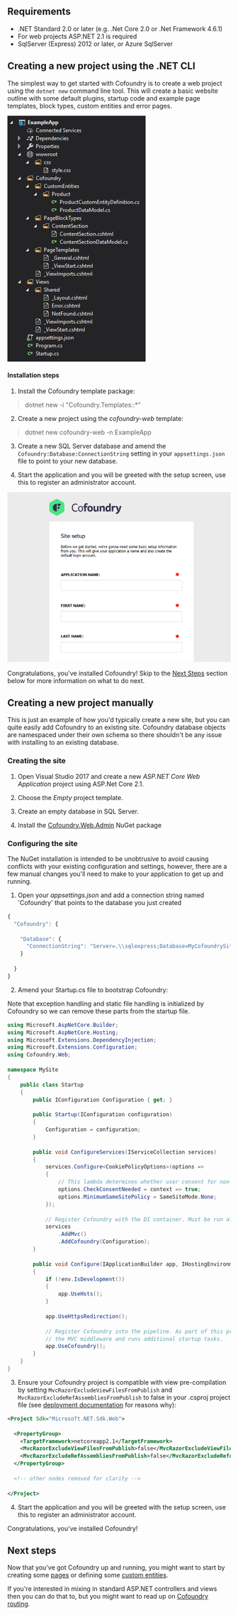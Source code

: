 ﻿## Requirements

- .NET Standard 2.0 or later (e.g. .Net Core 2.0 or .Net Framework 4.6.1)
- For web projects ASP.NET 2.1 is required
- SqlServer (Express) 2012 or later, or Azure SqlServer

## Creating a new project using the .NET CLI

The simplest way to get started with Cofoundry is to create a web project using the `dotnet new` command line tool. This will create a basic website outline with some default plugins, startup code and example page templates, block types, custom entities and error pages.

![the cofoundry-web project template structure](images/cofoundry-web-project-structure.png)

#### Installation steps

1. Install the Cofoundry template package:

> dotnet new -i "Cofoundry.Templates::*"

2. Create a new project using the *cofoundry-web* template:

> dotnet new cofoundry-web -n ExampleApp

3. Create a new SQL Server database and amend the `Cofoundry:Database:ConnectionString` setting in your `appsettings.json` file to point to your new database.

4. Start the application and you will be greeted with the setup screen, use this to register an administrator account.

![Cofoundry site setup](images/site-setup.png)

Congratulations, you've installed Cofoundry! Skip to the [Next Steps](#next-steps) section below for more information on what to do next. 

## Creating a new project manually

This is just an example of how you'd typically create a new site, but you can quite easily add Cofoundry to an existing site. Cofoundry database objects are namespaced under their own schema so there shouldn't be any issue with installing to an existing database.

### Creating the site

1. Open Visual Studio 2017 and create a new *ASP.NET Core Web Application* project using ASP.Net Core 2.1.

2. Choose the *Empty* project template.

3. Create an empty database in SQL Server.

4. Install the [Cofoundry.Web.Admin](https://www.nuget.org/packages/Cofoundry.Web.Admin/) NuGet package

### Configuring the site

The NuGet installation is intended to be unobtrusive to avoid causing conflicts with your existing configuration and settings, however, there are a few manual changes you'll need to make to your application to get up and running. 

1. Open your *appsettings.json* and add a connection string named 'Cofoundry' that points to the database you just created

```js
{
  "Cofoundry": {

    "Database": {
      "ConnectionString": "Server=.\\sqlexpress;Database=MyCofoundrySite;Integrated Security=True;MultipleActiveResultSets=True"
    }

  }
}
```

2. Amend your Startup.cs file to bootstrap Cofoundry:

Note that exception handling and static file handling is initialized by Cofoundry so we can remove these parts from the startup file.

```csharp
using Microsoft.AspNetCore.Builder;
using Microsoft.AspNetCore.Hosting;
using Microsoft.Extensions.DependencyInjection;
using Microsoft.Extensions.Configuration;
using Cofoundry.Web;

namespace MySite 
{
    public class Startup
    {
        public IConfiguration Configuration { get; }

        public Startup(IConfiguration configuration)
        {
            Configuration = configuration;
        }

        public void ConfigureServices(IServiceCollection services)
        {
            services.Configure<CookiePolicyOptions>(options =>
            {
                // This lambda determines whether user consent for non-essential cookies is needed for a given request.
                options.CheckConsentNeeded = context => true;
                options.MinimumSameSitePolicy = SameSiteMode.None;
            });
            
            // Register Cofoundry with the DI container. Must be run after AddMvc
            services
                .AddMvc()
                .AddCofoundry(Configuration);
        }

        public void Configure(IApplicationBuilder app, IHostingEnvironment env)
        {
            if (!env.IsDevelopment())
            {
                app.UseHsts();
            }

            app.UseHttpsRedirection();
            
            // Register Cofoundry into the pipeline. As part of this process it also initializes 
            // the MVC middleware and runs additional startup tasks.
            app.UseCofoundry();
        }
    } 
}
```

3. Ensure your Cofoundry project is compatible with view pre-compilation by setting `MvcRazorExcludeViewFilesFromPublish` and `MvcRazorExcludeRefAssembliesFromPublish` to false in your .csproj project file (see [deployment documentation](deployment-&-publishing) for reasons why):

```xml
<Project Sdk="Microsoft.NET.Sdk.Web">

  <PropertyGroup>
    <TargetFramework>netcoreapp2.1</TargetFramework>
    <MvcRazorExcludeViewFilesFromPublish>false</MvcRazorExcludeViewFilesFromPublish>
    <MvcRazorExcludeRefAssembliesFromPublish>false</MvcRazorExcludeRefAssembliesFromPublish>
  </PropertyGroup>
  
  <!-- other nodes removed for clarity -->
  
</Project>
```

4. Start the application and you will be greeted with the setup screen, use this to register an administrator account.
 
Congratulations, you've installed Cofoundry! 

## Next steps

Now that you've got Cofoundry up and running, you might want to start by creating some [pages](/content-management/pages) or defining some [custom entities](/content-management/custom-Entities).

If you're interested in mixing in standard ASP.NET controllers and views then you can do that to, but you might want to read up on [Cofoundry routing](/content-management/routing).  